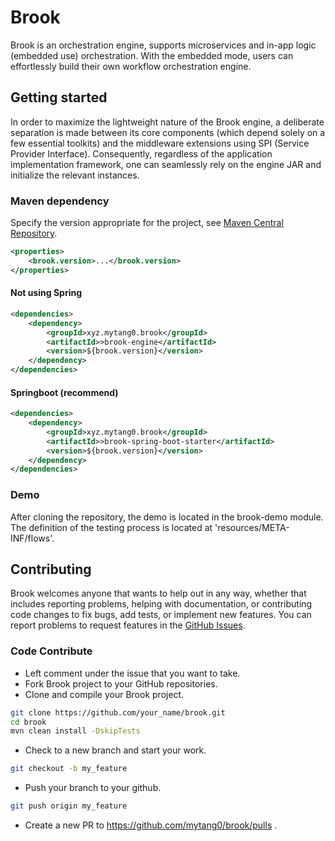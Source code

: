 # Brook

Brook is an orchestration engine, supports microservices and in-app logic (embedded use) orchestration. With the embedded mode, users can effortlessly build their own workflow orchestration engine.

## Getting started

In order to maximize the lightweight nature of the Brook engine, a deliberate separation is made between its core components (which depend solely on a few essential toolkits) and the middleware extensions using SPI (Service Provider Interface). Consequently, regardless of the application implementation framework, one can seamlessly rely on the engine JAR and initialize the relevant instances.

### Maven dependency

Specify the version appropriate for the project, see [Maven Central Repository](https://central.sonatype.com/search?q=g:xyz.mytang0.brook).
```xml
<properties>
    <brook.version>...</brook.version>
</properties>
```

#### Not using Spring

```xml
<dependencies>
    <dependency>
        <groupId>xyz.mytang0.brook</groupId>
        <artifactId>>brook-engine</artifactId>
        <version>${brook.version}</version>
    </dependency>
</dependencies>
```

#### Springboot (recommend)

```xml
<dependencies>
    <dependency>
        <groupId>xyz.mytang0.brook</groupId>
        <artifactId>>brook-spring-boot-starter</artifactId>
        <version>${brook.version}</version>
    </dependency>
</dependencies>
```

### Demo

After cloning the repository, the demo is located in the brook-demo module.
The definition of the testing process is located at 'resources/META-INF/flows'.

## Contributing

Brook welcomes anyone that wants to help out in any way, whether that includes reporting problems, helping with documentation, or contributing code changes to fix bugs, add tests, or implement new features. You can report problems to request features in the [GitHub Issues](https://github.com/mytang0/brook/issues).

### Code Contribute

- Left comment under the issue that you want to take.
- Fork Brook project to your GitHub repositories.
- Clone and compile your Brook project.
```bash
git clone https://github.com/your_name/brook.git
cd brook
mvn clean install -DskipTests
```
- Check to a new branch and start your work.
```bash
git checkout -b my_feature
```
- Push your branch to your github.
```bash
git push origin my_feature
```
- Create a new PR to https://github.com/mytang0/brook/pulls .
